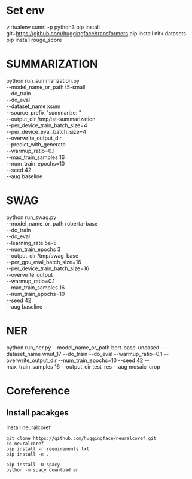 # Set env
virtualenv sumri -p python3
pip install git+https://github.com/huggingface/transformers
pip install nltk datasets
pip install rouge_score
# SUMMARIZATION
python run_summarization.py \
    --model_name_or_path t5-small \
    --do_train \
    --do_eval \
    --dataset_name xsum \
    --source_prefix "summarize: " \
    --output_dir /tmp/tst-summarization \
    --per_device_train_batch_size=4 \
    --per_device_eval_batch_size=4 \
    --overwrite_output_dir \
    --predict_with_generate \
    --warmup_ratio=0.1 \
    --max_train_samples 16 \
    --num_train_epochs=10 \
    --seed 42 \
    --aug baseline


# SWAG
python run_swag.py \
    --model_name_or_path roberta-base \
    --do_train \
    --do_eval \
    --learning_rate 5e-5 \
    --num_train_epochs 3 \
    --output_dir /tmp/swag_base \
    --per_gpu_eval_batch_size=16 \
    --per_device_train_batch_size=16 \
    --overwrite_output \
    --warmup_ratio=0.1 \
    --max_train_samples 16 \
    --num_train_epochs=10 \
    --seed 42 \
    --aug baseline

# NER
python run_ner.py --model_name_or_path bert-base-uncased --dataset_name wnut_17 --do_train --do_eval --warmup_ratio=0.1 --overwrite_output_dir --num_train_epochs=10 --seed 42 --max_train_samples 16 --output_dir test_res --aug mosaic-crop

# Coreference
## Install pacakges
Install neuralcoref
```
git clone https://github.com/huggingface/neuralcoref.git
cd neuralcoref
pip install -r requirements.txt
pip install -e .
```
```
pip install -U spacy
python -m spacy download en
```

